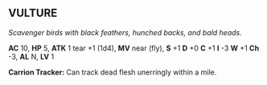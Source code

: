 ## VULTURE

_Scavenger birds with black feathers, hunched backs, and bald heads._

**AC** 10, **HP** 5, **ATK** 1 tear +1 (1d4), **MV** near (fly), **S** +1 **D** +0 **C** +1 **I** -3 **W** +1 **Ch** -3, **AL** N, **LV** 1

**Carrion Tracker:** Can track dead flesh unerringly within a mile.

